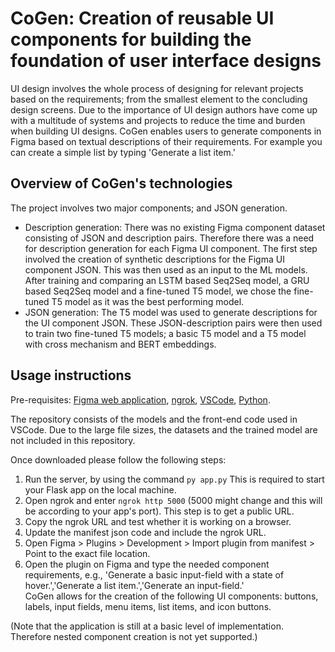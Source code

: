 # CoGen: Creation of reusable UI components for building the foundation of user interface designs

UI design involves the whole process of designing for relevant projects based on the requirements; from the smallest element to the concluding design screens. Due to the importance of UI design authors have come up with a multitude of systems and projects to reduce the time and burden when building UI designs. CoGen enables users to generate components in Figma based on textual descriptions of their requirements. For example you can create a simple list by typing 'Generate a list item.'

## Overview of CoGen's technologies
The project involves two major components;  and JSON generation.

  - Description generation: There was no existing Figma component dataset consisting of JSON and description pairs. Therefore there was a need for description generation for each Figma UI component. The first step involved the creation of synthetic descriptions for the Figma UI component JSON. This was then used as an input to the ML models. After training and comparing an LSTM based Seq2Seq model, a GRU based Seq2Seq model and a fine-tuned T5 model, we chose the fine-tuned T5 model as it was the best performing model.
  - JSON generation: The T5 model was used to generate descriptions for the UI component JSON. These JSON-description pairs were then used to train two fine-tuned T5 models; a basic T5 model and a T5 model with cross mechanism and BERT embeddings.
    

## Usage instructions
Pre-requisites: [Figma web application](https://www.figma.com/downloads/), [ngrok](https://download.ngrok.com/windows), [VSCode](https://code.visualstudio.com/download), [Python](https://www.python.org/downloads/).

The repository consists of the models and the front-end code used in VSCode. Due to the large file sizes, the datasets and the trained model are not included in this repository.

Once downloaded please follow the following steps:

1. Run the server, by using the command `py app.py` This is required to start your Flask app on the local machine.  
2. Open ngrok and enter `ngrok http 5000` (5000 might change and this will be according to your app's port). This step is to get a public URL.  
3. Copy the ngrok URL and test whether it is working on a browser.  
4. Update the manifest json code and include the ngrok URL.  
5. Open Figma > Plugins > Development > Import plugin from manifest > Point to the exact file location.  
6. Open the plugin on Figma and type the needed component requirements, e.g., 'Generate a basic input-field with a state of hover.','Generate a list item.','Generate an input-field.'  
CoGen allows for the creation of the following UI components: buttons, labels, input fields, menu items, list items, and icon buttons.   

(Note that the application is still at a basic level of implementation. Therefore nested component creation is not yet supported.)  
